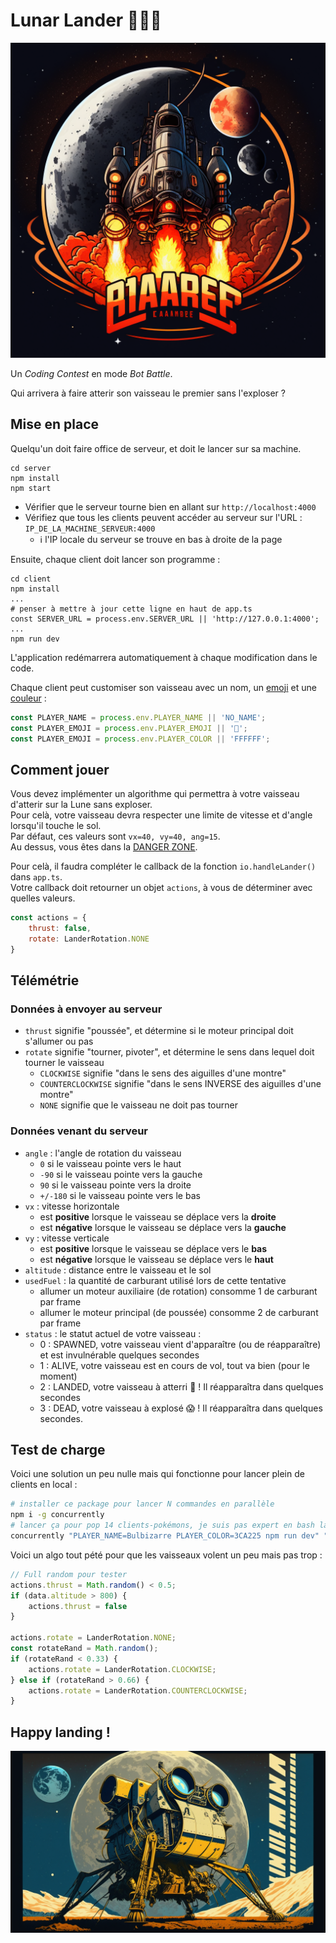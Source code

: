 # Lunar Lander 🧑‍🚀🚀

![logo.png](logo.png)

Un *Coding Contest* en mode *Bot Battle*.

Qui arrivera à faire atterir son vaisseau le premier sans l'exploser ?

## Mise en place

Quelqu'un doit faire office de serveur, et doit le lancer sur sa machine.

```shell
cd server
npm install
npm start
```

- Vérifier que le serveur tourne bien en allant sur `http://localhost:4000`  
- Vérifiez que tous les clients peuvent accéder au serveur sur l'URL : `IP_DE_LA_MACHINE_SERVEUR:4000`
  - ℹ️ l'IP locale du serveur se trouve en bas à droite de la page

Ensuite, chaque client doit lancer son programme :
```shell
cd client
npm install
...
# penser à mettre à jour cette ligne en haut de app.ts
const SERVER_URL = process.env.SERVER_URL || 'http://127.0.0.1:4000';
...
npm run dev
```
L'application redémarrera automatiquement à chaque modification dans le code.

Chaque client peut customiser son vaisseau avec un nom, un [emoji](https://emojipedia.org/) et une [couleur](https://www.colorhexa.com/) : 

```javascript
const PLAYER_NAME = process.env.PLAYER_NAME || 'NO_NAME';
const PLAYER_EMOJI = process.env.PLAYER_EMOJI || '💩';
const PLAYER_EMOJI = process.env.PLAYER_COLOR || 'FFFFFF';
```

## Comment jouer

Vous devez implémenter un algorithme qui permettra à votre vaisseau d'atterir sur la Lune sans exploser.  
Pour celà, votre vaisseau devra respecter une limite de vitesse et d'angle lorsqu'il touche le sol.  
Par défaut, ces valeurs sont `vx=40, vy=40, ang=15`.  
Au dessus, vous êtes dans la [DANGER ZONE](https://www.youtube.com/watch?v=siwpn14IE7E&ab_channel=KennyLogginsVEVO).  

Pour celà, il faudra compléter le callback de la fonction `io.handleLander()` dans `app.ts`.  
Votre callback doit retourner un objet `actions`, à vous de déterminer avec quelles valeurs.  

```javascript
const actions = {
    thrust: false,
    rotate: LanderRotation.NONE
}
```

## Télémétrie

### Données à envoyer au serveur

- `thrust` signifie "poussée", et détermine si le moteur principal doit s'allumer ou pas
- `rotate` signifie "tourner, pivoter", et détermine le sens dans lequel doit tourner le vaisseau
  - `CLOCKWISE` signifie "dans le sens des aiguilles d'une montre"
  - `COUNTERCLOCKWISE` signifie "dans le sens INVERSE des aiguilles d'une montre"
  - `NONE` signifie que le vaisseau ne doit pas tourner

### Données venant du serveur

- `angle` : l'angle de rotation du vaisseau
  - `0` si le vaisseau pointe vers le haut
  - `-90` si le vaisseau pointe vers la gauche
  - `90` si le vaisseau pointe vers la droite
  - `+/-180` si le vaisseau pointe vers le bas
- `vx` : vitesse horizontale
  - est **positive** lorsque le vaisseau se déplace vers la **droite**
  - est **négative** lorsque le vaisseau se déplace vers la **gauche**
- `vy` : vitesse verticale
  - est **positive** lorsque le vaisseau se déplace vers le **bas**
  - est **négative** lorsque le vaisseau se déplace vers le **haut**
- `altitude` : distance entre le vaisseau et le sol
- `usedFuel` : la quantité de carburant utilisé lors de cette tentative
  - allumer un moteur auxiliaire (de rotation) consomme 1 de carburant par frame
  - allumer le moteur principal (de poussée) consomme 2 de carburant par frame 
- `status` : le statut actuel de votre vaisseau :
  - 0 : SPAWNED, votre vaisseau vient d'apparaître (ou de réapparaître) et est invulnérable quelques secondes
  - 1 : ALIVE, votre vaisseau est en cours de vol, tout va bien (pour le moment)
  - 2 : LANDED, votre vaisseau à atterri 🎉 ! Il réapparaîtra dans quelques secondes
  - 3 : DEAD, votre vaisseau à explosé 😱 ! Il réapparaîtra dans quelques secondes.

## Test de charge 

Voici une solution un peu nulle mais qui fonctionne pour lancer plein de clients en local :

```bash
# installer ce package pour lancer N commandes en parallèle 
npm i -g concurrently
# lancer ça pour pop 14 clients-pokémons, je suis pas expert en bash laissez moi tranquille
concurrently "PLAYER_NAME=Bulbizarre PLAYER_COLOR=3CA225 npm run dev" "PLAYER_NAME=Salamèche PLAYER_COLOR=E62224 npm run dev" "PLAYER_NAME=Carapuce PLAYER_COLOR=2581EF npm run dev" "PLAYER_NAME=Chenipan PLAYER_COLOR=92A212 npm run dev" "PLAYER_NAME=Roucool PLAYER_COLOR=81BAF0 npm run dev" "PLAYER_NAME=Rattata PLAYER_COLOR=A0A2A1 npm run dev" "PLAYER_NAME=Abo PLAYER_COLOR=923FCC npm run dev" "PLAYER_NAME=Pikachu PLAYER_COLOR=FAC200 npm run dev" "PLAYER_NAME=Mélofée PLAYER_COLOR=F071EF npm run dev" "PLAYER_NAME=Ramoloss PLAYER_COLOR=EF3E79 npm run dev" "PLAYER_NAME=Machoc PLAYER_COLOR=FF8100 npm run dev" "PLAYER_NAME=Racaillou PLAYER_COLOR=B0AB81 npm run dev" "PLAYER_NAME=Fantominus PLAYER_COLOR=713E70 npm run dev" "PLAYER_NAME=Minidraco PLAYER_COLOR=4F5FE2 npm run dev" "PLAYER_NAME=N1 npm run dev" "PLAYER_NAME=N2 npm run dev" "PLAYER_NAME=N3 npm run dev" "PLAYER_NAME=N4 npm run dev" "PLAYER_NAME=N5 npm run dev" "PLAYER_NAME=N6 npm run dev"
```

Voici un algo tout pété pour que les vaisseaux volent un peu mais pas trop :

```js
// Full random pour tester
actions.thrust = Math.random() < 0.5;
if (data.altitude > 800) {
    actions.thrust = false
}

actions.rotate = LanderRotation.NONE;
const rotateRand = Math.random();
if (rotateRand < 0.33) {
    actions.rotate = LanderRotation.CLOCKWISE;
} else if (rotateRand > 0.66) {
    actions.rotate = LanderRotation.COUNTERCLOCKWISE;
}
```

## Happy landing !

![poster.png](poster.png)